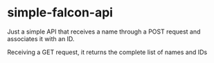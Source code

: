 # simple-falcon-api

Just a simple API that receives a name through a POST request and associates it with an ID.

Receiving a GET request, it returns the complete list of names and IDs
